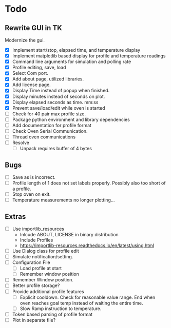 # Todo

## Rewrite GUI in TK

Modernize the gui.

- [x] Implement start/stop, elapsed time, and temperature display
- [x] Implement matplotlib based display for profile and temperature readings
- [x] Command line arguments for simulation and polling rate
- [x] Profile editing, save, load
- [x] Select Com port.
- [x] Add about page, utilized libraries.
- [x] Add license page.
- [x] Display Time instead of popup when finished.
- [x] Display minutes instead of seconds on plot.
- [x] Display elapsed seconds as time. mm:ss
- [x] Prevent save/load/edit while oven is started
- [ ] Check for 40 pair max profile size.
- [ ] Package python environment and library dependencies
- [ ] Add documentation for profile format
- [ ] Check Oven Serial Communication.
- [ ] Thread oven communications
- [ ] Resolve
    - [ ] Unpack requires buffer of 4 bytes

## Bugs
- [ ] Save as is incorrect.
- [ ] Profile length of 1 does not set labels properly. Possibly also too short of a profile.
- [ ] Stop oven on exit.
- [ ] Temperature measurements no longer plotting...

## Extras

- [ ] Use importlib_resources
    - Inlcude ABOUT, LICENSE in binary distribution
    - Include Profiles
    - <https://importlib-resources.readthedocs.io/en/latest/using.html>
- [ ] Use Dialog class for profile edit
- [ ] Simulate notification/setting.
- [ ] Configuration File
    - [ ] Load profile at start
    - [ ] Remember window position
- [ ] Remember Window position.
- [ ] Better profile storage?
- [ ] Provide additional profile features
    - [ ] Explicit cooldown. Check for reasonable value range. End when oven reaches goal temp instead of waiting the entire time.
    - [ ] Slow Ramp instruction to temperature.
- [ ] Token based parsing of profile format
- [ ] Plot in separate file?